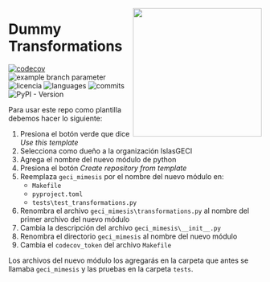 <a href="https://www.islas.org.mx/"><img src="https://www.islas.org.mx/img/logo.svg" align="right" width="256" /></a>
# Dummy Transformations
[![codecov](https://codecov.io/gh/IslasGECI/geci_mimesis/graph/badge.svg?token=RY807ST1T1)](https://codecov.io/gh/IslasGECI/geci_mimesis)
![example branch
parameter](https://github.com/IslasGECI/geci_mimesis/actions/workflows/actions.yml/badge.svg)
![licencia](https://img.shields.io/github/license/IslasGECI/geci_mimesis)
![languages](https://img.shields.io/github/languages/top/IslasGECI/geci_mimesis)
![commits](https://img.shields.io/github/commit-activity/y/IslasGECI/geci_mimesis)
![PyPI - Version](https://img.shields.io/pypi/v/geci_mimesis)

Para usar este repo como plantilla debemos hacer lo siguiente:

1. Presiona el botón verde que dice _Use this template_
1. Selecciona como dueño a la organización IslasGECI
1. Agrega el nombre del nuevo módulo de python
1. Presiona el botón _Create repository from template_
1. Reemplaza `geci_mimesis` por el nombre del nuevo módulo en:
    - `Makefile`
    - `pyproject.toml`
    - `tests\test_transformations.py`
1. Renombra el archivo `geci_mimesis\transformations.py` al nombre del primer archivo del
   nuevo módulo
1. Cambia la descripción del archivo `geci_mimesis\__init__.py`
1. Renombra el directorio `geci_mimesis` al nombre del nuevo módulo
1. Cambia el `codecov_token` del archivo `Makefile`

Los archivos del nuevo módulo los agregarás en la carpeta que antes se llamaba
`geci_mimesis` y las pruebas en la carpeta `tests`.
